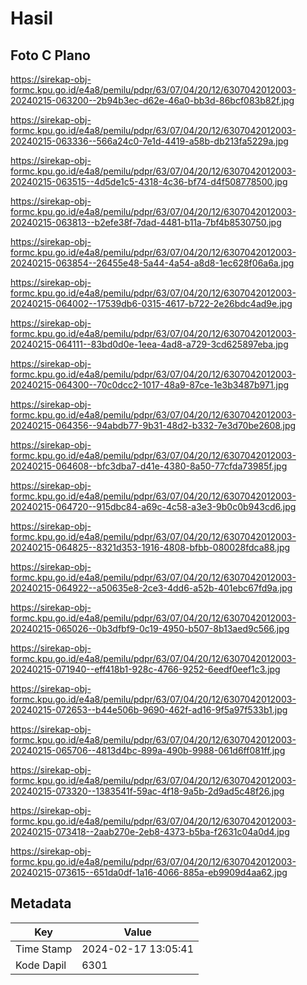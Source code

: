 # Hasil

## Foto C Plano

https://sirekap-obj-formc.kpu.go.id/e4a8/pemilu/pdpr/63/07/04/20/12/6307042012003-20240215-063200--2b94b3ec-d62e-46a0-bb3d-86bcf083b82f.jpg

https://sirekap-obj-formc.kpu.go.id/e4a8/pemilu/pdpr/63/07/04/20/12/6307042012003-20240215-063336--566a24c0-7e1d-4419-a58b-db213fa5229a.jpg

https://sirekap-obj-formc.kpu.go.id/e4a8/pemilu/pdpr/63/07/04/20/12/6307042012003-20240215-063515--4d5de1c5-4318-4c36-bf74-d4f508778500.jpg

https://sirekap-obj-formc.kpu.go.id/e4a8/pemilu/pdpr/63/07/04/20/12/6307042012003-20240215-063813--b2efe38f-7dad-4481-b11a-7bf4b8530750.jpg

https://sirekap-obj-formc.kpu.go.id/e4a8/pemilu/pdpr/63/07/04/20/12/6307042012003-20240215-063854--26455e48-5a44-4a54-a8d8-1ec628f06a6a.jpg

https://sirekap-obj-formc.kpu.go.id/e4a8/pemilu/pdpr/63/07/04/20/12/6307042012003-20240215-064002--17539db6-0315-4617-b722-2e26bdc4ad9e.jpg

https://sirekap-obj-formc.kpu.go.id/e4a8/pemilu/pdpr/63/07/04/20/12/6307042012003-20240215-064111--83bd0d0e-1eea-4ad8-a729-3cd625897eba.jpg

https://sirekap-obj-formc.kpu.go.id/e4a8/pemilu/pdpr/63/07/04/20/12/6307042012003-20240215-064300--70c0dcc2-1017-48a9-87ce-1e3b3487b971.jpg

https://sirekap-obj-formc.kpu.go.id/e4a8/pemilu/pdpr/63/07/04/20/12/6307042012003-20240215-064356--94abdb77-9b31-48d2-b332-7e3d70be2608.jpg

https://sirekap-obj-formc.kpu.go.id/e4a8/pemilu/pdpr/63/07/04/20/12/6307042012003-20240215-064608--bfc3dba7-d41e-4380-8a50-77cfda73985f.jpg

https://sirekap-obj-formc.kpu.go.id/e4a8/pemilu/pdpr/63/07/04/20/12/6307042012003-20240215-064720--915dbc84-a69c-4c58-a3e3-9b0c0b943cd6.jpg

https://sirekap-obj-formc.kpu.go.id/e4a8/pemilu/pdpr/63/07/04/20/12/6307042012003-20240215-064825--8321d353-1916-4808-bfbb-080028fdca88.jpg

https://sirekap-obj-formc.kpu.go.id/e4a8/pemilu/pdpr/63/07/04/20/12/6307042012003-20240215-064922--a50635e8-2ce3-4dd6-a52b-401ebc67fd9a.jpg

https://sirekap-obj-formc.kpu.go.id/e4a8/pemilu/pdpr/63/07/04/20/12/6307042012003-20240215-065026--0b3dfbf9-0c19-4950-b507-8b13aed9c566.jpg

https://sirekap-obj-formc.kpu.go.id/e4a8/pemilu/pdpr/63/07/04/20/12/6307042012003-20240215-071940--eff418b1-928c-4766-9252-6eedf0eef1c3.jpg

https://sirekap-obj-formc.kpu.go.id/e4a8/pemilu/pdpr/63/07/04/20/12/6307042012003-20240215-072653--b44e506b-9690-462f-ad16-9f5a97f533b1.jpg

https://sirekap-obj-formc.kpu.go.id/e4a8/pemilu/pdpr/63/07/04/20/12/6307042012003-20240215-065706--4813d4bc-899a-490b-9988-061d6ff081ff.jpg

https://sirekap-obj-formc.kpu.go.id/e4a8/pemilu/pdpr/63/07/04/20/12/6307042012003-20240215-073320--1383541f-59ac-4f18-9a5b-2d9ad5c48f26.jpg

https://sirekap-obj-formc.kpu.go.id/e4a8/pemilu/pdpr/63/07/04/20/12/6307042012003-20240215-073418--2aab270e-2eb8-4373-b5ba-f2631c04a0d4.jpg

https://sirekap-obj-formc.kpu.go.id/e4a8/pemilu/pdpr/63/07/04/20/12/6307042012003-20240215-073615--651da0df-1a16-4066-885a-eb9909d4aa62.jpg


## Metadata

| Key        | Value               |
| ---------- | ------------------- |
| Time Stamp | 2024-02-17 13:05:41 |
| Kode Dapil | 6301                |



